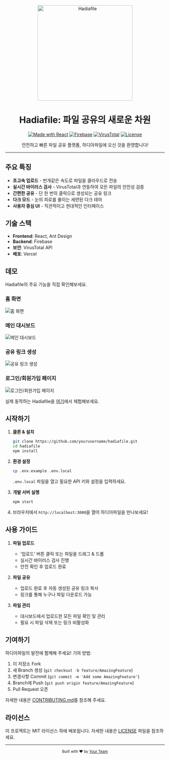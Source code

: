 <div align="center">
  <img src="https://i.pinimg.com/originals/04/4d/12/044d12b83f0f1aa1012563a4701b0531.gif" alt="Hadiafile" width="300">

  # Hadiafile: 파일 공유의 새로운 차원

  [![Made with React](https://img.shields.io/badge/Made%20with-React-61DAFB?style=flat-square&logo=react)](https://reactjs.org/)
  [![Firebase](https://img.shields.io/badge/Powered%20by-Firebase-FFCA28?style=flat-square&logo=firebase)](https://firebase.google.com/)
  [![VirusTotal](https://img.shields.io/badge/Secured%20by-VirusTotal-394EFF?style=flat-square&logo=virustotal)](https://www.virustotal.com/)
  [![License](https://img.shields.io/badge/License-MIT-blue.svg?style=flat-square)](LICENSE)

  안전하고 빠른 파일 공유 플랫폼, 하디아파일에 오신 것을 환영합니다!
</div>

---

## 주요 특징

- **초고속 업로드** - 번개같은 속도로 파일을 클라우드로 전송
- **실시간 바이러스 검사** - VirusTotal과 연동하여 모든 파일의 안전성 검증
- **간편한 공유** - 단 한 번의 클릭으로 생성되는 공유 링크
- **다크 모드** - 눈의 피로를 줄이는 세련된 다크 테마
- **사용자 중심 UI** - 직관적이고 현대적인 인터페이스

## 기술 스택

- **Frontend**: React, Ant Design
- **Backend**: Firebase
- **보안**: VirusTotal API
- **배포**: Vercel


## 데모

Hadiafile의 주요 기능을 직접 확인해보세요.

### 홈 화면
![홈 화면](https://i.postimg.cc/02dcvztx/71.png)

### 메인 대시보드
![메인 대시보드](https://i.postimg.cc/Jzpxy9V2/72.png)

### 공유 링크 생성
![공유 링크 생성](https://i.postimg.cc/fRY3pd5j/2024-08-14-190210297.png)

### 로그인/회원가입 페이지
![로그인/회원가입 페이지](https://i.postimg.cc/0Nrf7c92/73.png)

실제 동작하는 Hadiafile을 [여기](https://hadiafile.xyz)에서 체험해보세요.



## 시작하기

1. **클론 & 설치**
   ```bash
   git clone https://github.com/yourusername/hadiafile.git
   cd hadiafile
   npm install
   ```

2. **환경 설정**
   ```bash
   cp .env.example .env.local
   ```
   `.env.local` 파일을 열고 필요한 API 키와 설정을 입력하세요.

3. **개발 서버 실행**
   ```bash
   npm start
   ```

4. 브라우저에서 `http://localhost:3000`을 열어 하디아파일을 만나보세요!

## 사용 가이드

1. **파일 업로드**
   - '업로드' 버튼 클릭 또는 파일을 드래그 & 드롭
   - 실시간 바이러스 검사 진행
   - 안전 확인 후 업로드 완료

2. **파일 공유**
   - 업로드 완료 후 자동 생성된 공유 링크 복사
   - 링크를 통해 누구나 파일 다운로드 가능

3. **파일 관리**
   - 대시보드에서 업로드한 모든 파일 확인 및 관리
   - 필요 시 파일 삭제 또는 링크 비활성화

## 기여하기

하디아파일의 발전에 함께해 주세요! 기여 방법:

1. 이 저장소 Fork
2. 새 Branch 생성 (`git checkout -b feature/AmazingFeature`)
3. 변경사항 Commit (`git commit -m 'Add some AmazingFeature'`)
4. Branch에 Push (`git push origin feature/AmazingFeature`)
5. Pull Request 오픈

자세한 내용은 [CONTRIBUTING.md](CONTRIBUTING.md)를 참조해 주세요.

## 라이선스

이 프로젝트는 MIT 라이선스 하에 배포됩니다. 자세한 내용은 [LICENSE](LICENSE) 파일을 참조하세요.

---

<div align="center">
  <sub>Built with ❤️ by <a href="https://github.com/yourusername">Your Team</a></sub>
</div>
